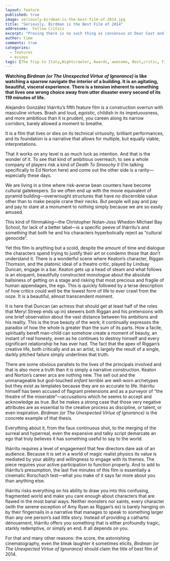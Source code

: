 ```yaml
---
layout: feature
published: true
image: seriously-birdman-is-the-best-film-of-2014.jpg
title: "Seriously, Birdman is the Best Film of 2014"
addressee:  Fellow Critics
excerpt: "Proving there is no such thing as consensus at Dear Cast and Crew, Tim McEown chimes in with his pick for the best of 2014."
author: timm
comments: true
categories:
  - features
  - essays
tags: [The Trip to Italy,Nightcrawler, Awards, awesome, Best,critic, films, good, list, movies, Top films 2014, worst, year end]
---
```


**Watching _Birdman (or The Unexpected Virtue of Ignorance)_ is like watching a sparrow navigate the interior of a building. It is an agitating, beautiful, visceral experience. There is a tension inherent to something that lives one wrong choice away from utter disaster every second of its 119 minutes of life.**

Alejandro González Iñárritu’s fifth feature film is a construction overrun with masculine virtues. Brash and loud, egoistic, childish in its impetuousness, and more ambitious than it is prudent, you careen along its narrow corridors, barely allowed a moment to breathe. 

It is a film that lives or dies on its technical virtuosity, brilliant performances, and its foundation is a narrative that allows for multiple, but equally viable, interpretations. 

That it works on any level is as much luck as intention. And that is the wonder of it. To see that kind of ambitious overreach, to see a whole company of players risk a kind of _Death To Smoochy II_ (I’m talking specifically to Ed Norton here) and come out the other side is a rarity—especially these days.

We are living in a time where risk-averse bean counters have become cultural gatekeepers. So we often end up with the movie equivalent of pyramid building—overwrought structures that have no discernible value other than to make people crane their necks. But people will pay and pay and pay to stare at a monument to nothing simply because we are so easily amused. 

This kind of filmmaking—the Christopher Nolan-Joss Whedon-Michael Bay School, for lack of a better label—is a specific peeve of Iñárritu’s and something that both he and his characters hyperbolically reject as “cultural genocide”. 

Yet this film is anything but a scold, despite the amount of time and dialogue the characters spend trying to justify their art or condemn those that don’t understand it. There is a wonderful scene where Keaton’s character, Riggan Thomson, and the platonic ideal of a theatre critic, played by Lindsay Duncan, engage in a bar. Keaton gets up a head of steam and what follows is an eloquent, beautifully constructed monologue about the absolute ballsiness of getting on a stage and risking that most precious and fragile of human appendages, the ego. This is quickly followed by a terse description of how critics could well be the lowest form of life to ever crawl from the ooze. It is a beautiful, almost transcendent moment.

It is here that Duncan (an actress that _should_ get at least half of the roles that Meryl Streep ends up in) skewers both Riggan and his pretensions with one brief observation about the vast distance between his ambitions and his reality. This is the true beauty of the work; it continually expresses the paradox of how the whole is greater than the sum of its parts. How a facile, spiritually bereft man-child can somehow create a moment of beauty, an instant of real honesty, even as he continues to destroy himself and every significant relationship he has ever had. The fact that the apex of Riggan’s creative life, both critically and as an artist, is largely the result of a single, darkly pitched failure simply underlines that truth.

There are some obvious parallels to the lives of the principals involved and that is also more a truth than it is simply a narrative construction. Keaton and Norton’s career arcs are nothing new. The sell out and the unmanageable but god-touched *enfant terrible* are well-worn archetypes but they exist as templates because they are so accurate to life. Iñárritu himself has been accused of flagrant pretensions and as a purveyor of “the theatre of the miserable”—accusations which he seems to accept and acknowledge as true. But he makes a strong case that those very negative attributes are as essential to the creative process as discipline, or talent, or even inspiration. _Birdman (or The Unexpected Virtue of Ignorance)_ is the concrete example of that thesis. 

Everything about it, from the faux continuous shot, to the merging of the surreal and hyperreal, even the expansive and talky script demarcate an ego that truly believes it has something useful to say to the world. 

Iñárritu requires a level of engagement that few directors dare ask of an audience. Because it is set in a world of magic realist physics its value is mediated by your ability and willingness to engage with its themes. The piece requires your active participation to function properly. And to add to Iñárritu’s presumption, the last five minutes of this film is essentially a cinematic Rorschach test—what you make of it says far more about you than anything else. 

Iñárritu risks everything on his ability to draw you into this confusing, fragmented world and make you care enough about characters that are flawed in the most banal ways. Neither monsters nor saints, every character (with the serene exception of Amy Ryan as Riggan’s ex) is barely hanging on by their fingernails in a narrative that manages to speak to something larger than any one person’s sad little story. Instead of providing a cathartic dénouement, Iñárritu offers you something that is either profoundly tragic, starkly redemptive, or simply an end. It all depends on you.

For that and many other reasons: the score, the astonishing cinematography, even the bleak laughter it sometimes elicits, _Birdman_ _(or The Unexpected Virtue of Ignorance)_ should claim the title of best film of 2014.
